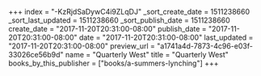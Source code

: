+++
index = "-KzRjdSaDywC4i9ZLqDJ"
_sort_create_date = 1511238660
_sort_last_updated = 1511238660
_sort_publish_date = 1511238660
create_date = "2017-11-20T20:31:00-08:00"
publish_date = "2017-11-20T20:31:00-08:00"
date = "2017-11-20T20:31:00-08:00"
last_updated = "2017-11-20T20:31:00-08:00"
preview_url = "a1741a4d-7873-4c96-e03f-33026ce56b9d"
name = "Quarterly West"
title = "Quarterly West"
books_by_this_publisher = ["books/a-summers-lynching"]
+++

